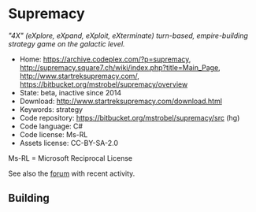 # Supremacy

_"4X" (eXplore, eXpand, eXploit, eXterminate) turn-based, empire-building strategy game on the galactic level._

- Home: https://archive.codeplex.com/?p=supremacy, http://supremacy.square7.ch/wiki/index.php?title=Main_Page, http://www.startreksupremacy.com/, https://bitbucket.org/mstrobel/supremacy/overview
- State: beta, inactive since 2014
- Download: http://www.startreksupremacy.com/download.html
- Keywords: strategy
- Code repository: https://bitbucket.org/mstrobel/supremacy/src (hg)
- Code language: C#
- Code license: Ms-RL
- Assets license: CC-BY-SA-2.0

Ms-RL = Microsoft Reciprocal License

See also the [forum](https://www.armadafleetcommand.com/onscreen/botf/viewforum.php?f=300) with recent activity. 

## Building

